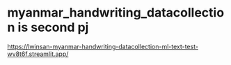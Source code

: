 # myanmar_handwriting_datacollection is second pj
https://lwinsan-myanmar-handwriting-datacollection-ml-text-test-wv8t6f.streamlit.app/
